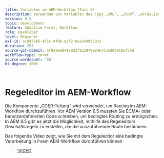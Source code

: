 ```yaml
---
title: Variablen im AEM-Workflow [Teil 5]
description: Verwenden von Variablen des Typs „XML“, „JSON“, „ArrayList“ und „Document“ in einem AEM-Workflow
version: 6.5
topic: Development
feature: Adaptive Forms, Workflow
role: Developer
level: Beginner
exl-id: ecd43765-455c-4f8b-acf2-6ea34495c311
duration: 253
source-git-commit: af928e60410022f12207082467d3bd9b818af59d
workflow-type: tm+mt
source-wordcount: '93'
ht-degree: 100%

---
```


# Regeleditor im AEM-Workflow

Die Komponente „ODER-Teilung“ wird verwendet, um Routing im AEM-Workflow durchzuführen. Vor AEM Version 6.5 mussten Sie ECMA- oder benutzerdefinierten Code schreiben, um bedingtes Routing zu ermöglichen. In AEM 6.5 gibt es jetzt die Möglichkeit, mithilfe des Regeleditors Geschäftsregeln zu erstellen, die die auszuführende Route bestimmen.

Das folgende Video zeigt, wie Sie mit dem Regeleditor eine bedingte Verarbeitung in Ihrem AEM-Workflow durchführen können

>[!VIDEO](https://video.tv.adobe.com/v/26362?quality=12&learn=on)


